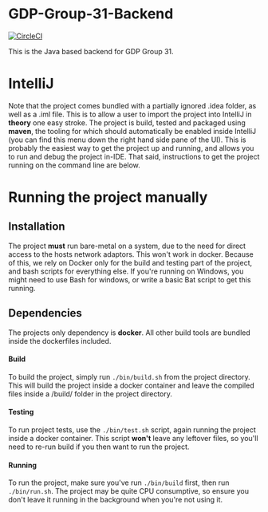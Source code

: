 # GDP-Group-31-Backend

[![CircleCI](https://circleci.com/gh/ElliotAlexander/GDP-Group-31-Backend.svg?style=svg&circle-token=b58db770983c57865e5c66b2b18e083b59f28593)](https://circleci.com/gh/ElliotAlexander/GDP-Group-31-Backend)

This is the Java based backend for GDP Group 31. 

# IntelliJ

Note that the project comes bundled with a partially ignored .idea folder, as well as a .iml file. This is to allow a user to import the project into IntelliJ in **theory** one easy stroke. The project is build, tested and packaged using **maven**, the tooling for which should automatically be enabled inside IntelliJ (you can find this menu down the right hand side pane of the UI). This is probably the easiest way to get the project up and running, and allows you to run and debug the project in-IDE. That said, instructions to get the project running on the command line are below. 

# Running the project manually

## Installation

The project **must** run bare-metal on a system, due to the need for direct access to the hosts network adaptors. This won't work in docker. Because of this, we rely on Docker only for the build and testing part of the project, and bash scripts for everything else. If you're running on Windows, you might need to use Bash for windows, or write a basic Bat script to get this running. 

## Dependencies

The projects only dependency is **docker**. All other build tools are bundled inside the dockerfiles included. 


#### Build

To build the project, simply run `./bin/build.sh` from the project directory. This will build the project inside a docker container and leave the compiled files inside a /build/ folder in the project directory. 

#### Testing

To run project tests, use the `./bin/test.sh` script, again running the project inside a docker container. This script **won't** leave any leftover files, so you'll need to re-run build if you then want to run the project.

#### Running

To run the project, make sure you've run `./bin/build` first, then run `./bin/run.sh`. The project may be quite CPU consumptive, so ensure you don't leave it running in the background when you're not using it. 

